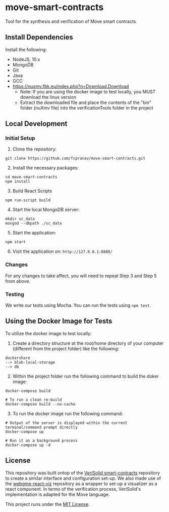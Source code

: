 # move-smart-contracts
Tool for the synthesis and verification of Move smart contracts

## Install Dependencies

Install the following: 
- NodeJS, 10.x
- MongoDB
- Git
- Java
- GCC
- https://nuxmv.fbk.eu/index.php?n=Download.Download
    - Note: If you are using the docker image to test locally, you MUST download the linux version
    - Extract the downloaded file and place the contents of the "bin" folder (nuXmv file) into the verificationTools folder in the project

## Local Development

### Initial Setup

1. Clone the repository: 
``` 
git clone https://github.com/fcpranav/move-smart-contracts.git
```

2. Install the necessary packages: 
```
cd move-smart-contracts
npm install
```

3. Build React Scripts
```
npm run-script build
```

4. Start the local MongoDB server: 
```
mkdir sc_data
mongod --dbpath ./sc_data
```

5. Start the application: 
```
npm start
```

6. Visit the application on: `http://127.0.0.1:8888/`

### Changes

For any changes to take affect, you will need to repeat Step 3 and Step 5 from above.

### Testing

We write our tests using Mocha. You can run the tests using `npm test`.

## Using the Docker Image for Tests

To utilize the docker image to test locally: 

1. Create a directory structure at the root/home directory of your computer (different from the project folder) like the following: 

```
dockershare
--> blob-local-storage
--> db
```

2. Within the project folder run the following command to build the doker image: 

```
docker-compose build

# To run a clean re-build
docker-compose build --no-cache
```

3. To run the docker image run the following command: 
```
# Output of the server is displayed within the current terminal/command prompt directly 
docker-compose up

# Run it as a background process
docker-compose up -d
```

## License

This repository was built ontop of the [VeriSolid smart-contracts](https://github.com/anmavrid/smart-contracts) repository to create a similar interface and configuration set-up. We also made use of the [webgme-react-viz](https://github.com/pmeijer/webgme-react-viz) repository as a wrapper to set-up a visualizer as a react component. In terms of the verification process, VeriSolid's implementation is adapted for the Move language.

This project runs under the [MIT License](LICENSE).
